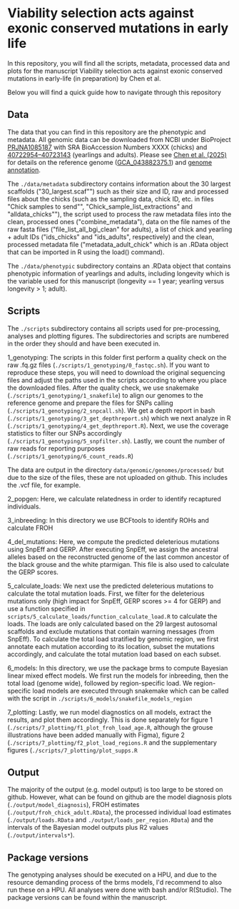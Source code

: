 # Viability selection acts against exonic conserved mutations in early life

In this repository, you will find all the scripts, metadata, processed data and plots for the manuscript Viability selection acts against exonic conserved mutations in early-life (in preparation) by Chen et al.

Below you will find a quick guide how to navigate through this repository

## Data

The data that you can find in this repository are the phenotypic and metadata. All genomic data can be downloaded from NCBI under BioProject [PRJNA1085187](https://www.ncbi.nlm.nih.gov/bioproject/PRJNA1085187) with SRA BioAccession Numbers XXXX (chicks) and [40722954–40723143](https://www.ncbi.nlm.nih.gov/sra?linkname=bioproject_sra_all&from_uid=1085187) (yearlings and adults). Please see [Chen et al. (2025)](https://github.com/rshuhuachen/ms_load_grouse) for details on the reference genome ([GCA_043882375.1](https://www.ncbi.nlm.nih.gov/datasets/genome/GCA_043882375.1/)) and [genome annotation](https://github.com/rshuhuachen/ms_load_grouse/tree/main/data/genomic/annotation).

The `./data/metadata` subdirectory contains information about the 30 largest scaffolds ("30_largest.scaf"") such as their size and ID, raw and processed files about the chicks (such as the sampling data, chick ID, etc. in files "Chick samples to send"", "Chick_sample_list_extractions" and "alldata_chicks""), the script used to process the raw metadata files into the clean, processed ones ("combine_metadata"), data on the file names of the raw fasta files ("file_list_all_bgi_clean" for adults), a list of chick and yearling + adult IDs ("ids_chicks" and "ids_adults", respectively) and the clean, processed metadata file ("metadata_adult_chick" which is an .RData object that can be imported in R using the load() command).

The `./data/phenotypic` subdirectory contains an .RData object that contains phenotypic information of yearlings and adults, including longevity which is the variable used for this manuscript (longevity == 1 year; yearling versus longevity \> 1; adult).

## Scripts

The `./scripts` subdirectory contains all scripts used for pre-processing, analyses and plotting figures. The subdirectories and scripts are numbered in the order they should and have been executed in.

1_genotyping: The scripts in this folder first perform a quality check on the raw .fq.gz files (`./scripts/1_genotyping/0_fastqc.sh`). If you want to reproduce these steps, you will need to download the original sequencing files and adjust the paths used in the scripts according to where you place the downloaded files. After the quality check, we use snakemake (`./scripts/1_genotyping/1_snakefile`) to align our genomes to the reference genome and prepare the files for SNPs calling (`./scripts/1_genotyping/2_snpcall.sh`). We get a depth report in bash (`./scripts/1_genotyping/3_get_depthreport.sh`) which we next analyze in R (`./scripts/1_genotyping/4_get_depthreport.R`). Next, we use the coverage statistics to filter our SNPs accordingly (`./scripts/1_genotyping/5_snpfilter.sh`). Lastly, we count the number of raw reads for reporting purposes (`./scripts/1_genotyping/6_count_reads.R`)

The data are output in the directory `data/genomic/genomes/processed/` but due to the size of the files, these are not uploaded on github. This includes the .vcf file, for example.

2_popgen: Here, we calculate relatedness in order to identify recaptured individuals.

3_inbreeding: In this directory we use BCFtools to identify ROHs and calculate FROH

4_del_mutations: Here, we compute the predicted deleterious mutations using SnpEff and GERP. After executing SnpEff, we assign the ancestral alleles based on the reconstructed genome of the last common ancestor of the black grouse and the white ptarmigan. This file is also used to calculate the GERP scores.

5_calculate_loads: We next use the predicted deleterious mutations to calculate the total mutation loads. First, we filter for the deleterious mutations only (high impact for SnpEff, GERP scores \>= 4 for GERP) and use a function specified in `scripts/5_calculate_loads/function_calculate_load.R` to calculate the loads. The loads are only calculated based on the 29 largest autosomal scaffolds and exclude mutations that contain warning messages (from SnpEff). To calculate the total load stratified by genomic region, we first annotate each mutation according to its location, subset the mutations accordingly, and calculate the total mutation load based on each subset.

6_models: In this directory, we use the package brms to compute Bayesian linear mixed effect models. We first run the models for inbreeding, then the total load (genome wide), followed by region-specific load. We region-specific load models are executed through snakemake which can be called with the script in `./scripts/6_models/snakefile_models_region`

7_plotting: Lastly, we run model diagnostics on all models, extract the results, and plot them accordingly. This is done separately for figure 1 (`./scripts/7_plotting/f1_plot_froh_load_age.R`, although the grouse illustrations have been added manually with Figma), figure 2 (`./scripts/7_plotting/f2_plot_load_regions.R` and the supplementary figures (`./scripts/7_plotting/plot_supps.R`

## Output

The majority of the output (e.g. model output) is too large to be stored on github. However, what can be found on github are the model diagnosis plots (`./output/model_diagnosis`), FROH estimates (`./output/froh_chick_adult.RData`), the processed individual load estimates (`./output/loads.RData` and `./output/loads_per_region.RData`) and the intervals of the Bayesian model outputs plus R2 values (`./output/intervals*`).

## Package versions

The genotyping analyses should be executed on a HPU, and due to the resource demanding process of the brms models, I'd recommend to also run these on a HPU. All analyses were done with bash and/or R(Studio). The package versions can be found within the manuscript.
